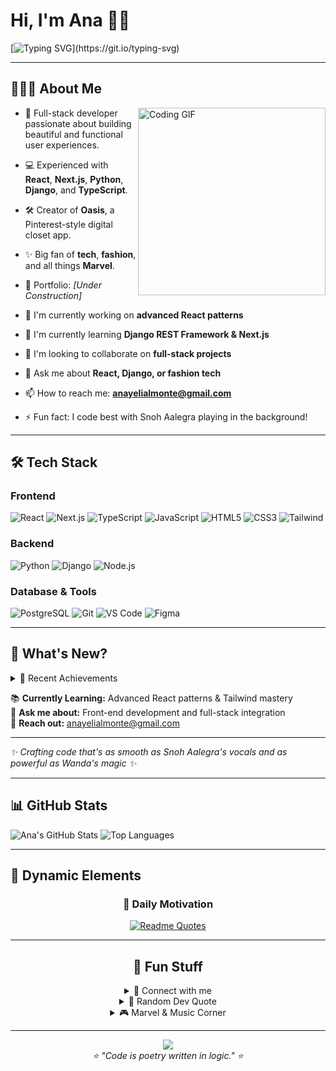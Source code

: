 # Hi, I'm Ana 🫶🏽
[![Typing SVG](https://readme-typing-svg.demolab.com?font=Press+Start+2P&size=16&pause=1000&color=355E3B&width=900&lines=Full-stack+dev+making+magic+with+code+%26+style.)](https://git.io/typing-svg)



---

## 🧚🏽‍♀️ About Me

<img align="right" alt="Coding GIF" width="300" src="https://media.giphy.com/media/L1R1tvI9svkIWwpVYr/giphy.gif" />

- 🌟 Full-stack developer passionate about building beautiful and functional user experiences.
- 💻 Experienced with **React**, **Next.js**, **Python**, **Django**, and **TypeScript**.
- 🛠 Creator of **Oasis**, a Pinterest-style digital closet app.
- ✨ Big fan of **tech**, **fashion**, and all things **Marvel**.
- 📂 Portfolio: *[Under Construction]*


- 🔭 I'm currently working on **advanced React patterns**
- 🌱 I'm currently learning **Django REST Framework & Next.js**
- 👯 I'm looking to collaborate on **full-stack projects**
- 💬 Ask me about **React, Django, or fashion tech**
- 📫 How to reach me: **anayelialmonte@gmail.com**
- ⚡ Fun fact: I code best with Snoh Aalegra playing in the background!

---

## 🛠 Tech Stack

### Frontend
![React](https://img.shields.io/badge/-React-61DAFB?logo=react&logoColor=black&style=for-the-badge)
![Next.js](https://img.shields.io/badge/-Next.js-000000?logo=nextdotjs&logoColor=white&style=for-the-badge)
![TypeScript](https://img.shields.io/badge/-TypeScript-3178C6?logo=typescript&logoColor=white&style=for-the-badge)
![JavaScript](https://img.shields.io/badge/-JavaScript-F7DF1E?logo=javascript&logoColor=black&style=for-the-badge)
![HTML5](https://img.shields.io/badge/-HTML5-E34F26?logo=html5&logoColor=white&style=for-the-badge)
![CSS3](https://img.shields.io/badge/-CSS3-1572B6?logo=css3&logoColor=white&style=for-the-badge)
![Tailwind](https://img.shields.io/badge/-Tailwind-38B2AC?logo=tailwind-css&logoColor=white&style=for-the-badge)

### Backend
![Python](https://img.shields.io/badge/-Python-3776AB?logo=python&logoColor=white&style=for-the-badge)
![Django](https://img.shields.io/badge/-Django-092E20?logo=django&logoColor=white&style=for-the-badge)
![Node.js](https://img.shields.io/badge/-Node.js-339933?logo=nodedotjs&logoColor=white&style=for-the-badge)

### Database & Tools
![PostgreSQL](https://img.shields.io/badge/-PostgreSQL-336791?logo=postgresql&logoColor=white&style=for-the-badge)
![Git](https://img.shields.io/badge/-Git-F05032?logo=git&logoColor=white&style=for-the-badge)
![VS Code](https://img.shields.io/badge/-VS%20Code-007ACC?logo=visual-studio-code&logoColor=white&style=for-the-badge)
![Figma](https://img.shields.io/badge/-Figma-F24E1E?logo=figma&logoColor=white&style=for-the-badge)

---

## 📢 What's New?

<details>
<summary>🎉 Recent Achievements</summary>

- ✅ **Completed Oasis** - A full-stack digital wardrobe organizer
- 🏆 **Participated in 3 hackathons** this year
- 📚 **Mastered Django REST Framework** fundamentals
- 🚀 **Deployed first Next.js production app**
- 💡 **Contributed to 2 open source projects**

</details>

📚 **Currently Learning:** Advanced React patterns & Tailwind mastery  
🎯 **Ask me about:** Front-end development and full-stack integration  
📩 **Reach out:** anayelialmonte@gmail.com

---

*✨ Crafting code that's as smooth as Snoh Aalegra's vocals and as powerful as Wanda's magic ✨*

---

## 📊 GitHub Stats
![Ana's GitHub Stats](https://github-readme-stats.vercel.app/api?username=ana039&show_icons=true&theme=dark&hide_rank=true&include_all_commits=true&count_private=true)
![Top Languages](https://github-readme-stats.vercel.app/api/top-langs/?username=ana039&layout=compact&theme=dark&include_all_commits=true&count_private=true&langs_count=8)

---



## 🔮 Dynamic Elements

<div align="center">

### 💭 Daily Motivation
[![Readme Quotes](https://quotes-github-readme.vercel.app/api?type=horizontal&theme=dark&quote=Code%20with%20the%20smoothness%20of%20Snoh%20Aalegra%27s%20vocals&author=Ana)](https://github.com/piyushsuthar/github-readme-quotes)


---

## 🌟 Fun Stuff

<details>
<summary>📱 Connect with me</summary>

<div align="center">

[![LinkedIn](https://img.shields.io/badge/LinkedIn-0077B5?style=for-the-badge&logo=linkedin&logoColor=white)](https://www.linkedin.com/in/anayeli-almonte-2b3976216)
[![Portfolio](https://img.shields.io/badge/Portfolio-355E3B?style=for-the-badge&logo=About.me&logoColor=white)](https://yourportfolio.com)
[![Email](https://img.shields.io/badge/Email-D14836?style=for-the-badge&logo=gmail&logoColor=white)](mailto:anayelialmonte@gmail.com)

</div>

</details>

<details>
<summary>💭 Random Dev Quote</summary>
<div align="center">

![Quote](https://quotes-github-readme.vercel.app/api?type=horizontal&theme=tokyonight)

</div>
</details>

<details>
<summary>🎮 Marvel & Music Corner</summary>

**Favorite Marvel Characters:** Rogue, Wanda Maximoff, Doctor Doom, Gambit  
**Current Fashion Inspiration:** Sustainable tech wear meets elegant minimalism  
**Coding Playlist:** Snoh Aalegra + Cleo Sol + Aventura  
**Latest Obsession:** "Throne of Glass" Book series by Sarah J Maas

</details>

---

<div align="center">
  <img src="https://capsule-render.vercel.app/api?type=waving&color=355E3B&height=120&section=footer" />
</div>

<div align="center">
  <i>⭐️ "Code is poetry written in logic." ⭐️</i>
</div>
